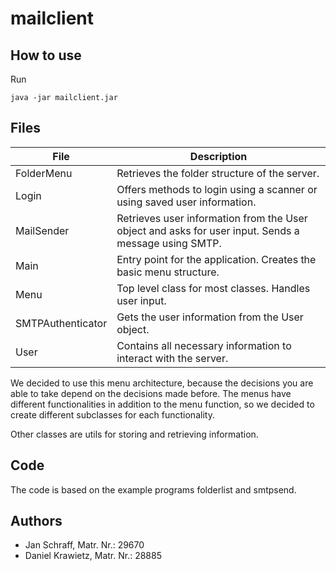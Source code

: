 # mailclient

## How to use
Run
```
java -jar mailclient.jar
```

## Files


File | Description
--- | ---
FolderMenu | Retrieves the folder structure of the server.
Login | Offers methods to login using a scanner or using saved user information.
MailSender | Retrieves user information from the User object and asks for user input. Sends a message using SMTP.
Main | Entry point for the application. Creates the basic menu structure.
Menu | Top level class for most classes. Handles user input.
SMTPAuthenticator | Gets the user information from the User object.
User | Contains all necessary information to interact with the server.

We decided to use this menu architecture, because the decisions you are able to take 
depend on the decisions made before. The menus have different functionalities in addition
to the menu function, so we decided to create different subclasses for each functionality.

Other classes are utils for storing and retrieving information.

## Code

The code is based on the example programs folderlist and smtpsend.

## Authors
- Jan Schraff, Matr. Nr.: 29670
- Daniel Krawietz, Matr. Nr.: 28885
